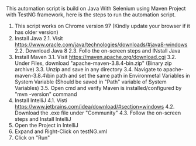 This automation script is build on Java With Selenium using Maven Project with TestNG framework, here is the steps to run the automation script.


1. This script works on Chrome version 97 (Kindly update your browser if it has older version)
2. Install Java
    2.1. Visit https://www.oracle.com/java/technologies/downloads/#java8-windows
    2.2. Download Java 8
    2.3. Follo the on-screen steps and INstall Java
3. Install Maven
    3.1. Visit https://maven.apache.org/download.cgi
    3.2. Under Files, download "apache-maven-3.8.4-bin.zip" (Binary zip archive)
    3.3. Unzip and save in any directory
    3.4. Navigate to apache-maven-3.8.4\bin path and set the same path in Environmetal Variables in System Variable (Should be saved in "Path" variable of System Variables)
    3.5. Open cmd and verify Maven is installed/configured by "mvn -version" command
4. Install IntelliJ
    4.1. Visti https://www.jetbrains.com/idea/download/#section=windows
    4.2. Download the .exe file under "Community"
    4.3. Follow the on-screen steps and Install IntelliJ
5. Open the Project in IntelliJ
6. Expand and Right-Click on testNG.xml
7. Click on "Run"

